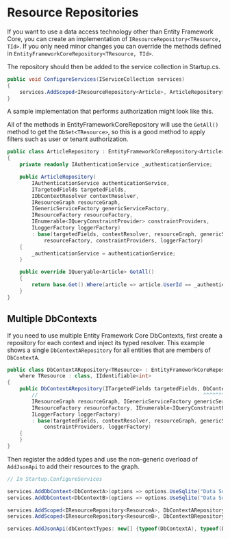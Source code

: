 # Resource Repositories

If you want to use a data access technology other than Entity Framework Core, you can create an implementation of `IResourceRepository<TResource, TId>`.
If you only need minor changes you can override the methods defined in `EntityFrameworkCoreRepository<TResource, TId>`.

The repository should then be added to the service collection in Startup.cs.

```c#
public void ConfigureServices(IServiceCollection services)
{
    services.AddScoped<IResourceRepository<Article>, ArticleRepository>();
}
```

A sample implementation that performs authorization might look like this.

All of the methods in EntityFrameworkCoreRepository will use the `GetAll()` method to get the `DbSet<TResource>`, so this is a good method to apply filters such as user or tenant authorization.

```c#
public class ArticleRepository : EntityFrameworkCoreRepository<Article>
{
    private readonly IAuthenticationService _authenticationService;

    public ArticleRepository(
        IAuthenticationService authenticationService,
        ITargetedFields targetedFields,
        IDbContextResolver contextResolver,
        IResourceGraph resourceGraph,
        IGenericServiceFactory genericServiceFactory,
        IResourceFactory resourceFactory,
        IEnumerable<IQueryConstraintProvider> constraintProviders,
        ILoggerFactory loggerFactory)
        : base(targetedFields, contextResolver, resourceGraph, genericServiceFactory,
            resourceFactory, constraintProviders, loggerFactory) 
    {
        _authenticationService = authenticationService;
    }

    public override IQueryable<Article> GetAll()
    {
        return base.Get().Where(article => article.UserId == _authenticationService.UserId);
    }
}
```

## Multiple DbContexts

If you need to use multiple Entity Framework Core DbContexts, first create a repository for each context and inject its typed resolver.
This example shows a single `DbContextARepository` for all entities that are members of `DbContextA`.

```c#
public class DbContextARepository<TResource> : EntityFrameworkCoreRepository<TResource>
    where TResource : class, IIdentifiable<int>
{
    public DbContextARepository(ITargetedFields targetedFields, DbContextResolver<DbContextA> contextResolver,
        //                                                      ^^^^^^^^^^^^^^^^^^^^^^^^^^^^^
        IResourceGraph resourceGraph, IGenericServiceFactory genericServiceFactory,
        IResourceFactory resourceFactory, IEnumerable<IQueryConstraintProvider> constraintProviders,
        ILoggerFactory loggerFactory)
        : base(targetedFields, contextResolver, resourceGraph, genericServiceFactory, resourceFactory,
            constraintProviders, loggerFactory)
    {
    }
}
```

Then register the added types and use the non-generic overload of `AddJsonApi` to add their resources to the graph.

```c#
// In Startup.ConfigureServices

services.AddDbContext<DbContextA>(options => options.UseSqlite("Data Source=A.db"));
services.AddDbContext<DbContextB>(options => options.UseSqlite("Data Source=B.db"));

services.AddScoped<IResourceRepository<ResourceA>, DbContextARepository<ResourceA>>();
services.AddScoped<IResourceRepository<ResourceB>, DbContextBRepository<ResourceB>>();

services.AddJsonApi(dbContextTypes: new[] {typeof(DbContextA), typeof(DbContextB)});
```
